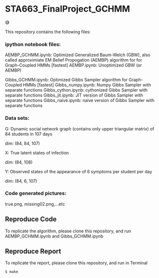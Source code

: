 # STA663_FinalProject_GCHMM

:sweat_smile: 

This repository contains the following files:

### ipython notebook files:
AEMBP_GCHMM.ipynb: Optimized Generalized Baum-Welch (GBW), also called approximiate EM Belief Propogation (AEMBP) algorithm for for Graph-Coupled HMMs [fastest]
AEMBP.ipynb: Unoptimized GBW (or AEMBP)

Gibbs_GCHMM.ipynb: Optimized Gibbs Sampler algorithm for Graph-Coupled HMMs [fastest]
Gibbs_numpy.ipynb: Numpy Gibbs Sampler with separate functions
Gibbs_cython.ipynb: cythonized Gibbs Sampler with separate functions
Gibbs_jit.ipynb: JIT version of Gibbs Sampler with separate functions
Gibbs_naive.ipynb: naive version of Gibbs Sampler with separate functions

### Data sets:
G: Dynamic social network graph (contains only upper triangular matrix) of 84 students in 107 days 

dim: (84, 84, 107) 

X: True latent states of infection 

dim: (84, 108) 

Y: Observed states of the appearance of 6 symptoms per student per day 

dim: (84, 6, 107)    


### Code generated pictures:
true.png, missing02.png,...etc

## Reproduce Code
To replicate the algorithm, please clone this repository, and run AEMBP_GCHMM.ipynb and Gibbs_GCHMM.ipynb

## Reproduce Report
To replicate the report, please clone this repository, and run in Terminal
```
$ make
```
